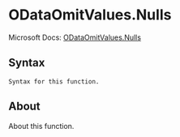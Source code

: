 ---
---

# ODataOmitValues.Nulls

Microsoft Docs: [ODataOmitValues.Nulls](https://docs.microsoft.com/en-us/powerquery-m/odataomitvalues-nulls)

## Syntax

```powerquery-m
Syntax for this function.
```

## About

About this function.

